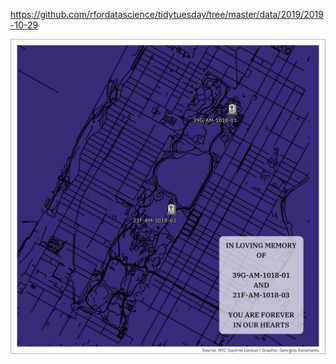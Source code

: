 https://github.com/rfordatascience/tidytuesday/tree/master/data/2019/2019-10-29

![](plots/nyc-squirrels.png)
